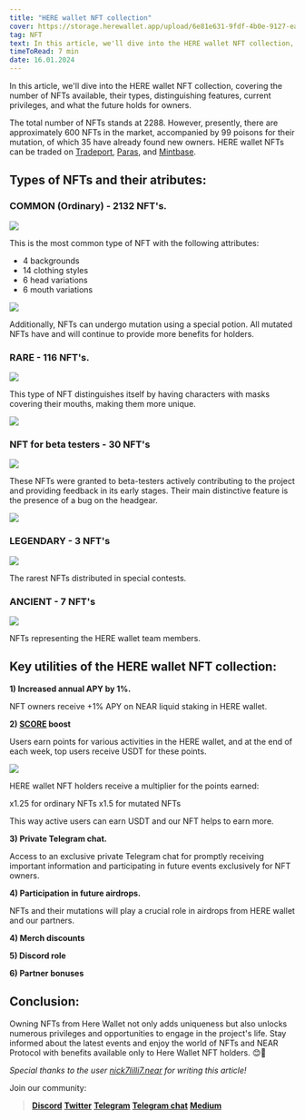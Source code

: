 ```yaml
---
title: "HERE wallet NFT collection"
cover: https://storage.herewallet.app/upload/6e81e631-9fdf-4b0e-9127-ea8a219d6878.png
tag: NFT
text: In this article, we'll dive into the HERE wallet NFT collection, covering the number of NFTs available, their types, distinguishing features, current privileges, and what the future holds for owners.
timeToRead: 7 min
date: 16.01.2024
---
```


In this article, we'll dive into the HERE wallet NFT collection, covering the number of NFTs available, their types, distinguishing features, current privileges, and what the future holds for owners.

The total number of NFTs stands at 2288. However, presently, there are approximately 600 NFTs in the market, accompanied by 99  poisons for their mutation, of which 35 have already found new owners. HERE wallet NFTs can be traded on [Tradeport](https://www.tradeport.xyz/near/collection/nft.herewallet.near?bottomTab=trades), [Paras](https://paras.id/collection/nft.herewallet.near), and [Mintbase](https://www.mintbase.xyz/contract/nft.herewallet.near/nfts/all/0).

## Types of NFTs and their atributes:

### COMMON (Ordinary) - 2132 NFT's. 

![](https://storage.herewallet.app/upload/f704bf24-a60b-4880-9e88-b7de7e677aaa.png)

This is the most common type of NFT with the following attributes:

- 4 backgrounds
- 14 clothing styles
- 6 head variations
- 6 mouth variations

![](https://storage.herewallet.app/upload/3217c7ca-6884-4e2b-abea-1708f7ab7342.png)

Additionally, NFTs can undergo mutation using a special potion. All mutated NFTs have and will continue to provide more benefits for holders.

### RARE - 116 NFT's.

![](https://storage.herewallet.app/upload/407845eb-c004-41c4-bdb5-5d951a1aab38.png)

This type of NFT distinguishes itself by having characters with masks covering their mouths, making them more unique.

![](https://storage.herewallet.app/upload/8849bc4f-a837-4dc8-a3c2-23b438e55ccf.png)

### NFT for beta testers  - 30 NFT's

![](https://storage.herewallet.app/upload/f546c0ce-6399-443d-b7ea-521ce45586fc.png)

These NFTs were granted to beta-testers actively contributing to the project and providing feedback in its early stages. Their main distinctive feature is the presence of a bug on the headgear.

![](https://storage.herewallet.app/upload/c98c5a1a-6321-45a2-ad80-8414cec41867.png)


### LEGENDARY - 3 NFT's

![](https://storage.herewallet.app/upload/3c7d9c33-1a88-45a0-8897-4c7660880068.png)

The rarest NFTs distributed in special contests.

### ANCIENT - 7 NFT's

![](https://storage.herewallet.app/upload/880d493e-8fd5-4f5a-ab92-be6274d29a4b.png)

NFTs representing the HERE wallet team members.

## Key utilities of the HERE wallet NFT collection:

**1) Increased annual APY by 1%.**

NFT owners receive +1% APY on NEAR liquid staking in HERE wallet.

**2) [SCORE](https://www.herewallet.app/blog/here-score-29ce3537e225) boost** 

Users earn points for various activities in the HERE wallet, and at the end of each week, top users receive USDT for these points.

![](https://storage.herewallet.app/upload/2e98cabb-e9f1-496c-bcec-03287694b4dc.png)

HERE wallet NFT holders receive a multiplier for the points earned:

x1.25 for ordinary NFTs
x1.5 for mutated NFTs

This way active users can earn USDT and our NFT helps to earn more.

**3) Private Telegram chat.**

Access to an exclusive private Telegram chat for promptly receiving important information and participating in future events exclusively for NFT owners. 

**4) Participation in future airdrops.**

NFTs and their mutations will play a crucial role in airdrops from HERE wallet and our partners.

**4) Merch discounts**

**5) Discord role**

**6) Partner bonuses**

## Conclusion:

Owning NFTs from Here Wallet not only adds uniqueness but also unlocks numerous privileges and opportunities to engage in the project's life. Stay informed about the latest events and enjoy the world of NFTs and NEAR Protocol with benefits available only to Here Wallet NFT holders. 😊🚀

*Special thanks to the user [nick7lilli7.near](https://twitter.com/LiPillion) for writing this article!*

Join our community:
> [**Discord**](https://discord.gg/AfB5cvtFXH)
> [**Twitter**](https://twitter.com/here_wallet)
> [**Telegram**](https://t.me/herewallet)
> [**Telegram chat**](https://t.me/herewalletchat)
> [**Medium**](https://medium.com/@nearhere)
